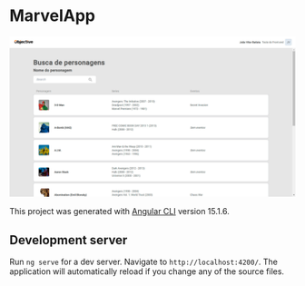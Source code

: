 # MarvelApp

![alt text](https://github.com/joaovitorbatista/app-Marvel-obj/blob/master/src/assets/images/marvelDesktop.jpg)

This project was generated with [Angular CLI](https://github.com/angular/angular-cli) version 15.1.6.

## Development server

Run `ng serve` for a dev server. Navigate to `http://localhost:4200/`. The application will automatically reload if you change any of the source files.


